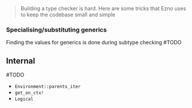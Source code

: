 > Building a type checker is hard. Here are some tricks that Ezno uses to keep the codebase small and simple

### Specialising/substituting generics
Finding the values for generics is done during subtype checking #TODO

## Internal
#TODO

- `Environment::parents_iter`
- `get_on_ctx!`
- `Logical`
